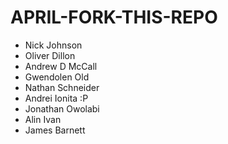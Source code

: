 # APRIL-FORK-THIS-REPO

- Nick Johnson
- Oliver Dillon
- Andrew D McCall
- Gwendolen Old
- Nathan Schneider
- Andrei Ionita :P
- Jonathan Owolabi
- Alin Ivan
- James Barnett